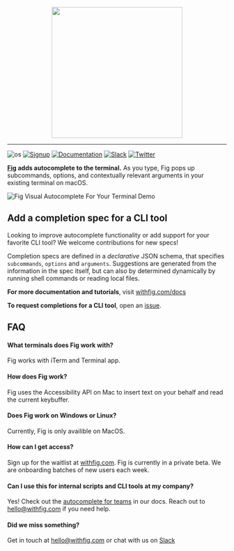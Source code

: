 <p align="center">
    <img width="300" src="https://github.com/withfig/fig/blob/main/static/FigBanner.png?raw=true"/>
</p>

---

![os](https://img.shields.io/badge/os-%20macOS-light)
[![Signup](https://img.shields.io/badge/signup-private%20beta-blueviolet)](https://withfig.com?ref=github_autocomplete)
[![Documentation](https://img.shields.io/badge/documentation-black)](https://withfig.com/docs/autocomplete/getting-started)
[![Slack](https://img.shields.io/badge/slack-purple)](https://withfig.com/community)
[![Twitter](https://img.shields.io/twitter/follow/withfig.svg?style=social&label=Follow)](https://twitter.com/intent/follow?screen_name=withfig)

**[Fig](https://withfig.com?ref=github_autocomplete) adds autocomplete to the terminal.** As you type, Fig pops up subcommands, options, and contextually relevant arguments in your existing terminal on macOS.


![Fig Visual Autocomplete For Your Terminal Demo](https://withfig.com/gifs/demo-with-header.gif)


## Add a completion spec for a CLI tool 
Looking to improve autocomplete functionality or add support for your favorite CLI tool? We welcome contributions for new specs!

Completion specs are defined in a *declarative* JSON schema, that specifies `subcommands`, `options` and `arguments`. Suggestions are generated from the information in the spec itself, but can also by determined dynamically by running shell commands or reading local files.

**For more documentation and tutorials**, visit [withfig.com/docs](https://withfig.com/docs/autocomplete/getting-started)

**To request completions for a CLI tool**, open an [issue](https://github.com/withfig/autocomplete/issues/new).

## FAQ

#### What terminals does Fig work with?
Fig works with iTerm and Terminal app.

#### How does Fig work?
Fig uses the Accessibility API on Mac to insert text on your behalf and read the current keybuffer.

#### Does Fig work on Windows or Linux?
Currently, Fig is only availible on MacOS.

#### How can I get access?
Sign up for the waitlist at [withfig.com](https://withfig.com?ref=github-autocomplete). Fig is currently in a private beta. We are onboarding batches of new users each week. 

#### Can I use this for internal scripts and CLI tools at my company?
Yes! Check out the [autocomplete for teams](https://withfig.com/docs/autocomplete/autocomplete-for-teams) in our docs. Reach out to hello@withfig.com if you need help.


#### Did we miss something?
Get in touch at hello@withfig.com or chat with us on [Slack](https://withfig.com/community)


